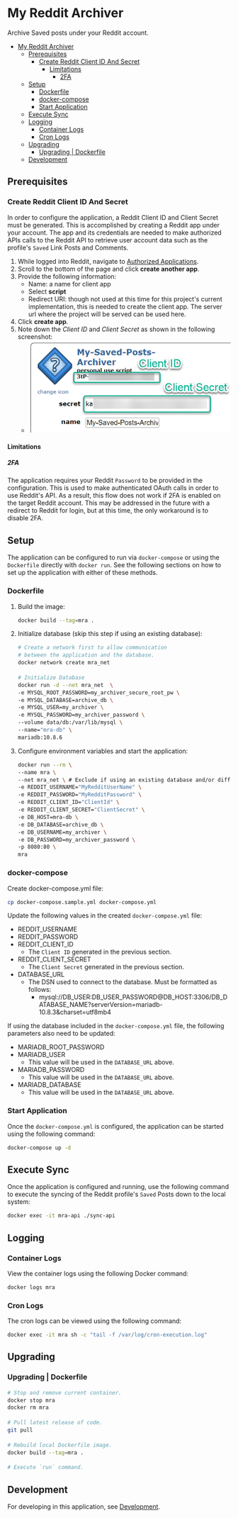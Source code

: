# My Reddit Archiver

Archive Saved posts under your Reddit account.

- [My Reddit Archiver](#my-reddit-archiver)
  - [Prerequisites](#prerequisites)
    - [Create Reddit Client ID And Secret](#create-reddit-client-id-and-secret)
      - [Limitations](#limitations)
        - [2FA](#2fa)
  - [Setup](#setup)
    - [Dockerfile](#dockerfile)
    - [docker-compose](#docker-compose)
    - [Start Application](#start-application)
  - [Execute Sync](#execute-sync)
  - [Logging](#logging)
    - [Container Logs](#container-logs)
    - [Cron Logs](#cron-logs)
  - [Upgrading](#upgrading)
    - [Upgrading | Dockerfile](#upgrading--dockerfile)
  - [Development](#development)

## Prerequisites

### Create Reddit Client ID And Secret

In order to configure the application, a Reddit Client ID and Client Secret must be generated. This is accomplished by creating a Reddit app under your account. The app and its credentials are needed to make authorized APIs calls to the Reddit API to retrieve user account data such as the profile's `Saved` Link Posts and Comments.

1. While logged into Reddit, navigate to [Authorized Applications](https://www.reddit.com/prefs/apps).
2. Scroll to the bottom of the page and click **create another app**.
3. Provide the following information:
    - Name: a name for client app
    - Select **script**
    - Redirect URI: though not used at this time for this project's current implementation, this is needed to create the client app. The server url where the project will be served can be used here.
4. Click **create app**.
5. Note down the *Client ID* and *Client Secret* as shown in the following screenshot:
    - ![Client ID And Secret](docs/assets/client_app_id_secret.png "Client ID And Secret")

#### Limitations

##### 2FA

The application requires your Reddit `Password` to be provided in the configuration. This is used to make authenticated OAuth calls in order to use Reddit's API. As a result, this flow does not work if 2FA is enabled on the target Reddit account. This may be addressed in the future with a redirect to Reddit for login, but at this time, the only workaround is to disable 2FA.

## Setup

The application can be configured to run via `docker-compose` or using the `Dockerfile` directly with `docker run`. See the following sections on how to set up the application with either of these methods.

### Dockerfile

1. Build the image:

    ```bash
    docker build --tag=mra .
    ```

2. Initialize database (skip this step if using an existing database):

    ```bash
    # Create a network first to allow communication
    # between the application and the database.
    docker network create mra_net

    # Initialize Database
    docker run -d --net mra_net  \
    -e MYSQL_ROOT_PASSWORD=my_archiver_secure_root_pw \
    -e MYSQL_DATABASE=archive_db \
    -e MYSQL_USER=my_archiver \
    -e MYSQL_PASSWORD=my_archiver_password \
    --volume data/db:/var/lib/mysql \
    --name="mra-db" \
    mariadb:10.8.6
    ```

3. Configure environment variables and start the application:

    ```bash
    docker run --rm \
    --name mra \
    --net mra_net \ # Exclude if using an existing database and/or different network.
    -e REDDIT_USERNAME="MyRedditUserName" \
    -e REDDIT_PASSWORD="MyRedditPassword" \
    -e REDDIT_CLIENT_ID="ClientId" \
    -e REDDIT_CLIENT_SECRET="ClientSecret" \
    -e DB_HOST=mra-db \
    -e DB_DATABASE=archive_db \
    -e DB_USERNAME=my_archiver \
    -e DB_PASSWORD=my_archiver_password \
    -p 8080:80 \
    mra
    ```

### docker-compose

Create docker-compose.yml file:

```bash
cp docker-compose.sample.yml docker-compose.yml
```

Update the following values in the created `docker-compose.yml` file:

- REDDIT_USERNAME
- REDDIT_PASSWORD
- REDDIT_CLIENT_ID
  - The `Client ID` generated in the previous section.
- REDDIT_CLIENT_SECRET
  - The `Client Secret` generated in the previous section.
- DATABASE_URL
  - The DSN used to connect to the database. Must be formatted as follows:
    - mysql://DB_USER:DB_USER_PASSWORD@DB_HOST:3306/DB_DATABASE_NAME?serverVersion=mariadb-10.8.3&charset=utf8mb4

If using the database included in the `docker-compose.yml` file, the following parameters also need to be updated:

- MARIADB_ROOT_PASSWORD
- MARIADB_USER
  - This value will be used in the `DATABASE_URL` above.
- MARIADB_PASSWORD
  - This value will be used in the `DATABASE_URL` above.
- MARIADB_DATABASE
  - This value will be used in the `DATABASE_URL` above.

### Start Application

Once the `docker-compose.yml` is configured, the application can be started using the following command:

```bash
docker-compose up -d
```

## Execute Sync

Once the application is configured and running, use the following command to execute the syncing of the Reddit profile's `Saved` Posts down to the local system:

```bash
docker exec -it mra-api ./sync-api
```

## Logging

### Container Logs

View the container logs using the following Docker command:

```bash
docker logs mra
```

### Cron Logs

The cron logs can be viewed using the following command:

```bash
docker exec -it mra sh -c "tail -f /var/log/cron-execution.log"
```

## Upgrading

### Upgrading | Dockerfile

```bash
# Stop and remove current container.
docker stop mra
docker rm mra

# Pull latest release of code.
git pull

# Rebuild local Dockerfile image.
docker build --tag=mra .

# Execute `run` command.
```

## Development

For developing in this application, see [Development](docs/development/README.md).
